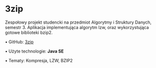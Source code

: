 <h1>3zip</h1>

Zespołowy projekt studencki na przedmiot Algorytmy i Struktury Danych, semestr 3. Aplikacja implementująca algorytm lzw, oraz wykorzystująca gotowe biblioteki bzip2.

• GitHub: <a href="http://github.com/trzye/3zip">3zip</a>

• Użyte technologie: <b>Java SE</b>

• Tematy: Kompresja, LZW, BZIP2
